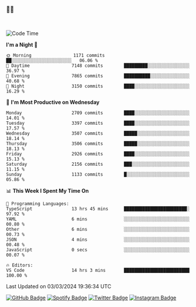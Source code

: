 ### 🤙🍺

<!-- <a href="https://github-readme-stats.vercel.app/api?username=hzak2xx&count_private=true&show_icons=true&theme=dracula">
  <img align="center" src="https://github-readme-stats.vercel.app/api?username=hzak2xx&count_private=true&show_icons=true&theme=dracula" />
</a>
</br> -->
</br>

<!--START_SECTION:waka-->
![Code Time](http://img.shields.io/badge/Code%20Time-3%2C129%20hrs%2058%20mins-blue)

**I'm a Night 🦉** 

```text
🌞 Morning                1171 commits        ██░░░░░░░░░░░░░░░░░░░░░░░   06.06 % 
🌆 Daytime                7148 commits        █████████░░░░░░░░░░░░░░░░   36.97 % 
🌃 Evening                7865 commits        ██████████░░░░░░░░░░░░░░░   40.68 % 
🌙 Night                  3150 commits        ████░░░░░░░░░░░░░░░░░░░░░   16.29 % 
```
📅 **I'm Most Productive on Wednesday** 

```text
Monday                   2709 commits        ████░░░░░░░░░░░░░░░░░░░░░   14.01 % 
Tuesday                  3397 commits        ████░░░░░░░░░░░░░░░░░░░░░   17.57 % 
Wednesday                3507 commits        █████░░░░░░░░░░░░░░░░░░░░   18.14 % 
Thursday                 3506 commits        █████░░░░░░░░░░░░░░░░░░░░   18.13 % 
Friday                   2926 commits        ████░░░░░░░░░░░░░░░░░░░░░   15.13 % 
Saturday                 2156 commits        ███░░░░░░░░░░░░░░░░░░░░░░   11.15 % 
Sunday                   1133 commits        █░░░░░░░░░░░░░░░░░░░░░░░░   05.86 % 
```


📊 **This Week I Spent My Time On** 

```text
💬 Programming Languages: 
TypeScript               13 hrs 45 mins      ████████████████████████░   97.92 % 
YAML                     6 mins              ░░░░░░░░░░░░░░░░░░░░░░░░░   00.80 % 
Other                    6 mins              ░░░░░░░░░░░░░░░░░░░░░░░░░   00.73 % 
JSON                     4 mins              ░░░░░░░░░░░░░░░░░░░░░░░░░   00.48 % 
JavaScript               0 secs              ░░░░░░░░░░░░░░░░░░░░░░░░░   00.07 % 

🔥 Editors: 
VS Code                  14 hrs 3 mins       █████████████████████████   100.00 % 
```


 Last Updated on 03/03/2024 19:36:34 UTC
<!--END_SECTION:waka-->

[![GitHub Badge](https://img.shields.io/badge/GitHub-100000?style=for-the-badge&logo=github&logoColor=white)](https://github.com/hzak2xx)
[![Spotify Badge](https://img.shields.io/badge/Spotify-1ED760?&style=for-the-badge&logo=spotify&logoColor=white)](https://open.spotify.com/user/uf90s6sbbh75a1mt44clkhkvf)
[![Twitter Badge](https://img.shields.io/badge/Twitter-1DA1F2?style=for-the-badge&logo=twitter&logoColor=white)](https://twitter.com/hzak2xx)
[![Instagram Badge](https://img.shields.io/badge/Instagram-E4405F?style=for-the-badge&logo=instagram&logoColor=white)](https://www.instagram.com/hzak2xx/)

